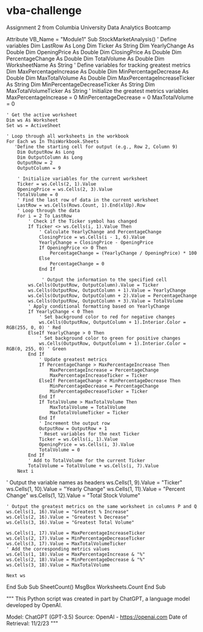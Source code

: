 # vba-challenge
Assignment 2 from Columbia University Data Analytics Bootcamp

Attribute VB_Name = "Module1"
Sub StockMarketAnalysis()
    ' Define variables
    Dim LastRow As Long
    Dim Ticker As String
    Dim YearlyChange As Double
    Dim OpeningPrice As Double
    Dim ClosingPrice As Double
    Dim PercentageChange As Double
    Dim TotalVolume As Double
    Dim WorksheetName As String
    ' Define variables for tracking greatest metrics
    Dim MaxPercentageIncrease As Double
    Dim MinPercentageDecrease As Double
    Dim MaxTotalVolume As Double
    Dim MaxPercentageIncreaseTicker As String
    Dim MinPercentageDecreaseTicker As String
    Dim MaxTotalVolumeTicker As String
    ' Initialize the greatest metrics variables
    MaxPercentageIncrease = 0
    MinPercentageDecrease = 0
    MaxTotalVolume = 0
    
    ' Get the active worksheet
    Dim ws As Worksheet
    Set ws = ActiveSheet
    
    ' Loop through all worksheets in the workbook
    For Each ws In ThisWorkbook.Sheets
       'Define the starting cell for output (e.g., Row 2, Column 9)
        Dim OutputRow As Long
        Dim OutputColumn As Long
        OutputRow = 2
        OutputColumn = 9
                
        ' Initialize variables for the current worksheet
        Ticker = ws.Cells(2, 1).Value
        OpeningPrice = ws.Cells(2, 3).Value
        TotalVolume = 0
        ' Find the last row of data in the current worksheet
        LastRow = ws.Cells(Rows.Count, 1).End(xlUp).Row
        ' Loop through the data
        For i = 2 To LastRow
            ' Check if the Ticker symbol has changed
            If Ticker <> ws.Cells(i, 1).Value Then
                ' Calculate YearlyChange and PercentageChange
                ClosingPrice = ws.Cells(i - 1, 6).Value
                YearlyChange = ClosingPrice - OpeningPrice
                If OpeningPrice <> 0 Then
                    PercentageChange = (YearlyChange / OpeningPrice) * 100
                Else
                    PercentageChange = 0
                End If
                
                 ' Output the information to the specified cell
            ws.Cells(OutputRow, OutputColumn).Value = Ticker
            ws.Cells(OutputRow, OutputColumn + 1).Value = YearlyChange
            ws.Cells(OutputRow, OutputColumn + 2).Value = PercentageChange
            ws.Cells(OutputRow, OutputColumn + 3).Value = TotalVolume
            ' Apply conditional formatting based on YearlyChange
            If YearlyChange < 0 Then
                ' Set background color to red for negative changes
                ws.Cells(OutputRow, OutputColumn + 1).Interior.Color = RGB(255, 0, 0) ' Red
            ElseIf YearlyChange > 0 Then
                ' Set background color to green for positive changes
                ws.Cells(OutputRow, OutputColumn + 1).Interior.Color = RGB(0, 255, 0) ' Green
            End If
                ' Update greatest metrics
                If PercentageChange > MaxPercentageIncrease Then
                    MaxPercentageIncrease = PercentageChange
                    MaxPercentageIncreaseTicker = Ticker
                ElseIf PercentageChange < MinPercentageDecrease Then
                    MinPercentageDecrease = PercentageChange
                    MinPercentageDecreaseTicker = Ticker
                End If
                If TotalVolume > MaxTotalVolume Then
                    MaxTotalVolume = TotalVolume
                    MaxTotalVolumeTicker = Ticker
                End If
                ' Increment the output row
                OutputRow = OutputRow + 1
                ' Reset variables for the next Ticker
                Ticker = ws.Cells(i, 1).Value
                OpeningPrice = ws.Cells(i, 3).Value
                TotalVolume = 0
            End If
            ' Add to TotalVolume for the current Ticker
            TotalVolume = TotalVolume + ws.Cells(i, 7).Value
        Next i
        
   ' Output the variable names as headers
    ws.Cells(1, 9).Value = "Ticker"
    ws.Cells(1, 10).Value = "Yearly Change"
    ws.Cells(1, 11).Value = "Percent Change"
    ws.Cells(1, 12).Value = "Total Stock Volume"
    
    ' Output the greatest metrics on the same worksheet in columns P and Q
    ws.Cells(1, 16).Value = "Greatest % Increase"
    ws.Cells(2, 16).Value = "Greatest % Decrease"
    ws.Cells(3, 16).Value = "Greatest Total Volume"
    
    ws.Cells(1, 17).Value = MaxPercentageIncreaseTicker
    ws.Cells(2, 17).Value = MinPercentageDecreaseTicker
    ws.Cells(3, 17).Value = MaxTotalVolumeTicker
    ' Add the corresponding metrics values
    ws.Cells(1, 18).Value = MaxPercentageIncrease & "%"
    ws.Cells(2, 18).Value = MinPercentageDecrease & "%"
    ws.Cells(3, 18).Value = MaxTotalVolume
    
    Next ws
End Sub
Sub SheetCount()
MsgBox Worksheets.Count
End Sub

"""
This Python script was created in part by ChatGPT, a language model developed by OpenAI.

Model: ChatGPT (GPT-3.5)
Source: OpenAI - https://openai.com
Date of Retrieval: 11/2/23
"""
